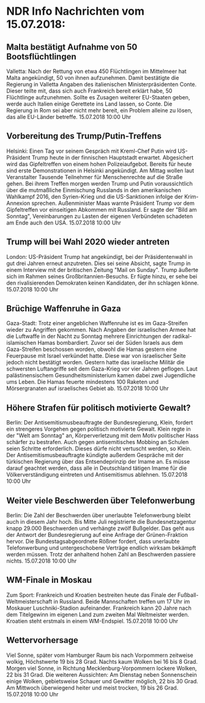 # NDR Info Nachrichten vom 15.07.2018:


## Malta bestätigt Aufnahme von 50 Bootsflüchtlingen
Valletta: Nach der Rettung von etwa 450 Flüchtlingen im Mittelmeer hat Malta angekündigt, 50 von ihnen aufzunehmen. Damit bestätigte die Regierung in Valletta Angaben des italienischen Ministerpräsidenten Conte. Dieser teilte mit, dass sich auch Frankreich bereit erklärt habe, 50 Flüchtlinge aufzunehmen. Sollte es Zusagen weiterer EU-Staaten geben, werde auch Italien einige Gerettete ins Land lassen, so Conte. Die Regierung in Rom sei aber nicht mehr bereit, ein Problem alleine zu lösen, das alle EU-Länder betreffe. 15.07.2018 10:00 Uhr 

## Vorbereitung des Trump/Putin-Treffens
Helsinki: Einen Tag vor seinem Gespräch mit Kreml-Chef Putin wird US-Präsident Trump heute in der finnischen Hauptstadt erwartet. Abgesichert wird das Gipfeltreffen von einem hohen Polizeiaufgebot. Bereits für heute sind erste Demonstrationen in Helsinki angekündigt. Am Mittag wollen laut Veranstalter Tausende Teilnehmer für Menschenrechte auf die Straße gehen. Bei ihrem Treffen morgen werden Trump und Putin voraussichtlich über die mutmaßliche Einmischung Russlands in den amerikanischen Wahlkampf 2016, den Syrien-Krieg und die US-Sanktionen infolge der Krim-Annexion sprechen. Außenminister Maas warnte Präsident Trump vor dem Gipfeltreffen vor einseitigen Abkommen mit Russland. Er sagte der "Bild am Sonntag", Vereinbarungen zu Lasten der eigenen Verbündeten schadeten am Ende auch den USA. 15.07.2018 10:00 Uhr 

## Trump will bei Wahl 2020 wieder antreten
London: US-Präsident Trump hat angekündigt, bei der Präsidentenwahl in gut drei Jahren erneut anzutreten. Dies sei seine Absicht, sagte Trump in einem Interview mit der britischen Zeitung "Mail on Sunday". Trump äußerte sich im Rahmen seines Großbritannien-Besuchs. Er fügte hinzu, er sehe bei den rivalisierenden Demokraten keinen Kandidaten, der ihn schlagen könne. 15.07.2018 10:00 Uhr 

## Brüchige Waffenruhe in Gaza
Gaza-Stadt: Trotz einer angeblichen Waffenruhe ist es im Gaza-Streifen wieder zu Angriffen gekommen. Nach Angaben der israelischen Armee hat die Luftwaffe in der Nacht zu Sonntag mehrere Einrichtungen der radikal-islamischen Hamas bombardiert. Zuvor sei der Süden Israels aus dem Gaza-Streifen beschossen worden, obwohl die Hamas gestern eine Feuerpause mit Israel verkündet hatte. Diese war von israelischer Seite jedoch nicht bestätigt worden. Gestern hatte das israelische Militär die schwersten Luftangriffe seit dem Gaza-Krieg vor vier Jahren geflogen. Laut palästinensischem Gesundheitsministerium kamen dabei zwei Jugendliche ums Leben. Die Hamas feuerte mindestens 100 Raketen und Mörsergranaten auf israelisches Gebiet ab. 15.07.2018 10:00 Uhr 

## Höhere Strafen für politisch motivierte Gewalt?
Berlin: Der Antisemitismusbeauftragte der Bundesregierung, Klein, fordert ein strengeres Vorgehen gegen politisch motivierte Gewalt. Klein regte in der "Welt am Sonntag" an, Körperverletzung mit dem Motiv politischer Hass schärfer zu bestrafen. Auch gegen antisemitisches Mobbing an Schulen seien Schritte erforderlich. Dieses dürfe nicht vertuscht werden, so Klein. Der Antisemitismusbeauftragte kündigte außerdem Gespräche mit der türkischen Regierung über das Entsendeprinzip der Imame an. Es müsse darauf geachtet werden, dass alle in Deutschland tätigen Imame für die Völkerverständigung eintreten und Antisemitismus ablehnen. 15.07.2018 10:00 Uhr 

## Weiter viele Beschwerden über Telefonwerbung
Berlin: Die Zahl der Beschwerden über unerlaubte Telefonwerbung bleibt auch in diesem Jahr hoch. Bis Mitte Juli registrierte die Bundesnetzagentur knapp 29.000 Beschwerden und verhängte zwölf Bußgelder. Das geht aus der Antwort der Bundesregierung auf eine Anfrage der Grünen-Fraktion hervor. Die Bundestagsabgeordnete Rößner fordert, dass unerlaubte Telefonwerbung und untergeschobene Verträge endlich wirksam bekämpft werden müssen. Trotz der anhaltend hohen Zahl an Beschwerden passiere nichts. 15.07.2018 10:00 Uhr 

## WM-Finale in Moskau
Zum Sport: Frankreich und Kroatien bestreiten heute das Finale der Fußball-Weltmeisterschaft in Russland. Beide Mannschaften treffen um 17 Uhr im Moskauer Luschniki-Stadion aufeinander. Frankreich kann 20 Jahre nach dem Titelgewinn im eigenen Land zum zweiten Mal Weltmeister werden. Kroatien steht erstmals in einem WM-Endspiel. 15.07.2018 10:00 Uhr 

## Wettervorhersage
Viel Sonne, später vom Hamburger Raum bis nach Vorpommern zeitweise wolkig, Höchstwerte 19 bis 28 Grad. Nachts kaum Wolken bei 16 bis 8 Grad. Morgen viel Sonne, in Richtung Mecklenburg-Vorpommern lockere Wolken, 22 bis 31 Grad. Die weiteren Aussichten: Am Dienstag neben Sonnenschein einige Wolken, gebietsweise Schauer und Gewitter möglich, 22 bis 30 Grad. Am Mittwoch überwiegend heiter und meist trocken, 19 bis 26 Grad. 15.07.2018 10:00 Uhr 
